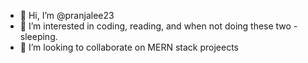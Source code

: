 - 👋 Hi, I’m @pranjalee23
- 👀 I’m interested in coding, reading, and when not doing these two - sleeping.
- 💞️ I’m looking to collaborate on MERN stack projeects

<!---
pranjalee23/pranjalee23 is a ✨ special ✨ repository because its `README.md` (this file) appears on your GitHub profile.
You can click the Preview link to take a look at your changes.
--->

